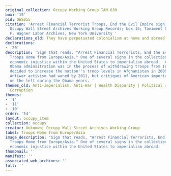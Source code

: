 ```yaml
---
original_collection: Occupy Working Group TAM.630
box: '15'
pid: OWS055
citation: 'Arrest Financial Terrorist Troops, End the Evil Empire sign, 2011; TAM.630
  Occupy Wall Street Archives Working Group Records; box 15; Tamiment Library/Robert
  F. Wagner Labor Archives, New York University '
declarations_old: They have perpetuated colonialism at home and abroad
declarations:
- '20'
description: 'Sign that reads, "Arrest Financial Terrorists, End the Evil Empire,
  Troops Home from Europe/Asia." One of several signs in the collection that linked
  economic injustice within the United States to imperialism abroad.  Although the
  Obama adminsitration was in the process of withdrawing troops from Iraq, they also
  decided to increase the nation''s troop levels in Afghanistan in 2009 and 2010.
  Antiwar activism had waned by 2011, but critiques of American imperialism persisted
  on the left during the Obama years. '
themes_old: Anti-Imperialism, Anti-War | Wealth Disparity | Political and Financial
  Corruption
themes:
- '1'
- '11'
- '10'
order: '54'
layout: occupy_item
collection: occupy
creator: Unknown; Occupy Wall Street Archives Working Group
label: Troops Home from Europe/Asia
image_description: 'Sign that reads, "Arrest Financial Terrorists, End the Evil Empire,
  Troops Home from Europe/Asia." One of several signs in the collection that linked
  economic injustice within the United States to imperialism abroad.  '
thumbnail: ''
manifest: ''
associated_web_archives: ''
full: ''
---
```

